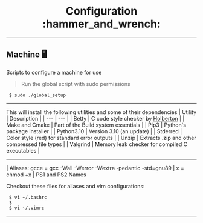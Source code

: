 <h1 align="center"> Configuration :hammer_and_wrench: </h1>

---

## Machine :desktop_computer:
<p>Scripts to configure a machine for use </p>

> Run the global script with sudo permissions

```commandline
 $ sudo ./global_setup
```

---

This will install the following utilities and some of their dependencies
| Utility | Description |
| --- | --- |
| Betty | C code style checker by [Holberton](https://github.com/holbertonschool/Betty) |
| Make and Cmake | Part of the Build system essentials |
| Pip3 | Python's package installer |
| Python3.10 | Version 3.10 (an update) |
| Stderred | Color style (red) for standard error outputs |
| Unzip | Extracts .zip and other compressed file types |
| Valgrind | Memory leak checker for compiled C executables |

---

| Aliases: gcce = gcc -Wall -Werror -Wextra -pedantic -std=gnu89
|	x = chmod +x
|	PS1 and PS2 Names

Checkout these files for aliases and vim configurations:

```commandline
 $ vi ~/.bashrc
 $
 $ vi ~/.vimrc
```

---
